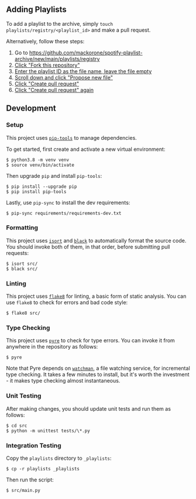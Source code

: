## Adding Playlists

To add a playlist to the archive, simply `touch playlists/registry/<playlist_id>` and make a pull request.

Alternatively, follow these steps:
1. Go to https://github.com/mackorone/spotify-playlist-archive/new/main/playlists/registry
1. [Click "Fork this repository"](https://user-images.githubusercontent.com/3769813/171501788-04d8550b-a853-4996-90a1-cb2888b22c7f.png)
1. [Enter the playlist ID as the file name, leave the file empty](https://user-images.githubusercontent.com/3769813/171501819-37415b0c-9b08-4eaa-ac3e-7b7098efcaae.png)
1. [Scroll down and click "Propose new file"](https://user-images.githubusercontent.com/3769813/171502287-00abab1e-b0a7-4f54-8367-a6c3d9abcae4.png)
1. [Click "Create pull request"](https://user-images.githubusercontent.com/3769813/171502378-27f94960-df34-4566-a769-844fc644de5b.png)
1. [Click "Create pull request" again](https://user-images.githubusercontent.com/3769813/171502466-d9622f19-9acd-4bf1-b6aa-8858cd89bf56.png)

## Development

### Setup

This project uses [`pip-tools`](https://github.com/jazzband/pip-tools) to manage
dependencies.

To get started, first create and activate a new virtual environment:
```
$ python3.8 -m venv venv
$ source venv/bin/activate
```

Then upgrade `pip` and install `pip-tools`:
```
$ pip install --upgrade pip
$ pip install pip-tools
```

Lastly, use `pip-sync` to install the dev requirements:
```
$ pip-sync requirements/requirements-dev.txt
```

### Formatting

This project uses [`isort`](https://github.com/pycqa/isort) and
[`black`](https://github.com/psf/black) to automatically format the source code.
You should invoke both of them, in that order, before submitting pull requests:
```
$ isort src/
$ black src/
```

### Linting

This project uses [`flake8`](https://github.com/pycqa/flake8) for linting, a
basic form of static analysis. You can use `flake8` to check for errors and bad
code style:
```
$ flake8 src/
```

### Type Checking

This project uses [`pyre`](https://github.com/facebook/pyre-check) to check for
type errors. You can invoke it from anywhere in the repository as follows:
```
$ pyre
```

Note that Pyre depends on [`watchman`](https://github.com/facebook/watchman), a
file watching service, for incremental type checking. It takes a few minutes to
install, but it's worth the investment - it makes type checking almost
instantaneous.

### Unit Testing

After making changes, you should update unit tests and run them as follows:
```
$ cd src
$ python -m unittest tests/\*.py
```

### Integration Testing

Copy the `playlists` directory to `_playlists`:
```
$ cp -r playlists _playlists
```

Then run the script:
```
$ src/main.py
```
